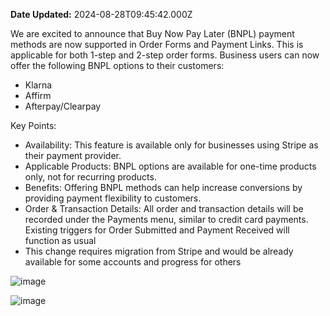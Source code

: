 **Date Updated:** 2024-08-28T09:45:42.000Z

We are excited to announce that Buy Now Pay Later (BNPL) payment methods are now supported in Order Forms and Payment Links. This is applicable for both 1-step and 2-step order forms. Business users can now offer the following BNPL options to their customers:

* Klarna
* Affirm
* Afterpay/Clearpay

Key Points:

* Availability: This feature is available only for businesses using Stripe as their payment provider.
* Applicable Products: BNPL options are available for one-time products only, not for recurring products.
* Benefits: Offering BNPL methods can help increase conversions by providing payment flexibility to customers.
* Order & Transaction Details: All order and transaction details will be recorded under the Payments menu, similar to credit card payments. Existing triggers for Order Submitted and Payment Received will function as usual
* This change requires migration from Stripe and would be already available for some accounts and progress for others

[](https://help.gohighlevel.com/support/solutions/articles/155000002377-manage-payment-methods-displayed-with-stripe-integration)

![image](https://s3.amazonaws.com/cdn.freshdesk.com/data/helpdesk/attachments/production/155031777671/original/gJA5ULwoaucsfnusuNKS7Wu1eOCDuJ2RHA.jpeg?1724818467)

![image](https://s3.amazonaws.com/cdn.freshdesk.com/data/helpdesk/attachments/production/155031777673/original/38GKzRqbH_riDn87yl2L5ny67J7Sysh-sw.jpeg?1724818467)

  